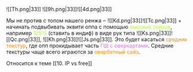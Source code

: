 ![[Th.png|33]] ![[9h.png|33]]![[4d.png|33]]

Мы не против с топом нашего ренжа ‒ ![[Kd.png|33]]![[Tc.png|33]] + начинать подвыбивать эквити оппа с помощью<span style="color:rgb(173, 255, 47)"> высоких сайзов</span>, например <span style="color:rgb(173, 255, 47)">125%</span> (ставить в индиф) в виде рук типа ![[Ks.png|33]]![[Qc.png|33]], ![[Kh.png|33]]![[Js.png|33]]. Это будет касаться <span style="color:rgb(255, 140, 0)">средних текстур</span>, где опп прокидывает часть <span style="color:rgb(218, 112, 214)">ГШ с оверкартами</span>. Средние текстуры чаще всего играются за <span style="color:rgb(255, 140, 0)">овербетный сайз</span>.


Относится к теме [[10. IP vs free]]

